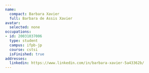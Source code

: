 ```yaml
---
name:
  compact: Barbara Xavier
  full: Barbara de Assis Xavier
avatar:
  selected: none
occupations:
- id: 20031037006
  type: student
  campus: ifpb-jp
  course: cstsi
  isFinished: true
addresses:
  linkedin: https://www.linkedin.com/in/barbara-xavier-5a43362b/
---
```

